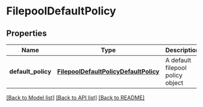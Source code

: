 # FilepoolDefaultPolicy

## Properties
Name | Type | Description | Notes
------------ | ------------- | ------------- | -------------
**default_policy** | [**FilepoolDefaultPolicyDefaultPolicy**](FilepoolDefaultPolicyDefaultPolicy.md) | A default filepool policy object | [optional] 

[[Back to Model list]](../README.md#documentation-for-models) [[Back to API list]](../README.md#documentation-for-api-endpoints) [[Back to README]](../README.md)


